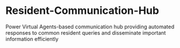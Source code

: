 # Resident-Communication-Hub
 Power Virtual Agents-based communication hub providing automated responses to common resident queries and disseminate important information efficiently
